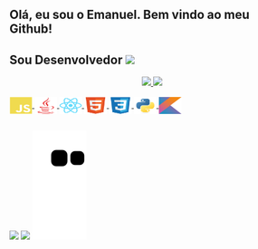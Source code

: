 ## Olá, eu sou o Emanuel. Bem vindo ao meu Github!
## Sou Desenvolvedor  <a href="https://github.com/Emanuel-Filipe" target="_blank"> <img src = "https://img.shields.io/badge/Android-3DDC84?style=for-the-badge&logo=android&logoColor=black" target="_blank"></a>

<div align="center">
  <a href="https://github.com/Emanuel-Filipe">
  <img height="160em" src="https://github-readme-stats.vercel.app/api?username=Emanuel-Filipe&show_icons=true&theme=dark&include_all_commits=true&count_private=true"/>
  <img height="160em" src="https://github-readme-stats.vercel.app/api/top-langs/?username=Emanuel-Filipe&layout=compact&langs_count=7&theme=dark"/>
</div>
<div style="display: inline_block"><br>
  <img align="center" alt="Emanuel-Js" height="30" width="40" src="https://raw.githubusercontent.com/devicons/devicon/master/icons/javascript/javascript-plain.svg">
  <img align="center" alt="Emanuel-Java" height="30" width="40" src="https://raw.githubusercontent.com/devicons/devicon/master/icons/java/java-plain.svg">
  <img align="center" alt="Emanuel-React" height="30" width="40" src="https://raw.githubusercontent.com/devicons/devicon/master/icons/react/react-original.svg">
  <img align="center" alt="Emanuel-HTML" height="30" width="40" src="https://raw.githubusercontent.com/devicons/devicon/master/icons/html5/html5-original.svg">
  <img align="center" alt="Emanuel-CSS" height="30" width="40" src="https://raw.githubusercontent.com/devicons/devicon/master/icons/css3/css3-original.svg">
  <img align="center" alt="Emanuel-Python" height="30" width="40" src="https://raw.githubusercontent.com/devicons/devicon/master/icons/python/python-original.svg">
  <img align="center" alt="Emanuel-Kotlin" height="30" width="40" src="https://raw.githubusercontent.com/devicons/devicon/master/icons/kotlin/kotlin-original.svg">
</div>

##
 
<div> 
  
  <a href = "mailto:emanuelmanu45@gmail.com"><img src="https://img.shields.io/badge/Gmail-D14836?style=for-the-badge&logo=gmail&logoColor=white" target="_blank"></a>
  <a href="https://www.linkedin.com/in/emanuel--filipe" target="_blank"><img src="https://img.shields.io/badge/-LinkedIn-%230077B5?style=for-the-badge&logo=linkedin&logoColor=white" target="_blank"></a> 
  ![Snake animation](https://github.com/rafaballerini/rafaballerini/blob/output/github-contribution-grid-snake.svg)
 
</div>

